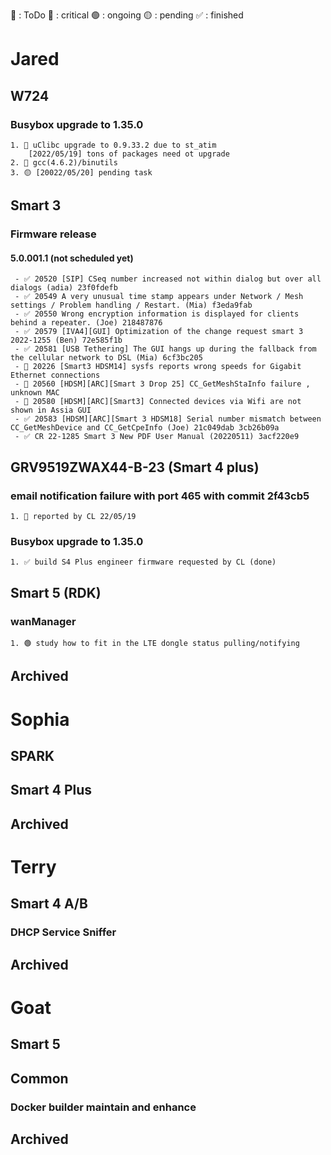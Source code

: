 📌 : ToDo
🔴 : critical
🟢 : ongoing
🟡 : pending
✅ : finished

# Jared

## W724

### Busybox upgrade to 1.35.0

	1. 🔴 uClibc upgrade to 0.9.33.2 due to st_atim
		[2022/05/19] tons of packages need ot upgrade
	2. 🔴 gcc(4.6.2)/binutils
    3. 🟡 [20022/05/20] pending task
   
## Smart 3

### Firmware release

#### 5.0.001.1 (not scheduled yet)

     - ✅ 20520 [SIP] CSeq number increased not within dialog but over all dialogs (adia) 23f0fdefb
	 - ✅ 20549 A very unusual time stamp appears under Network / Mesh settings / Problem handling / Restart. (Mia) f3eda9fab
	 - ✅ 20550 Wrong encryption information is displayed for clients behind a repeater. (Joe) 218487876
	 - ✅ 20579 [IVA4][GUI] Optimization of the change request smart 3 2022-1255 (Ben) 72e585f1b
	 - ✅ 20581 [USB Tethering] The GUI hangs up during the fallback from the cellular network to DSL (Mia) 6cf3bc205
	 - 📌 20226 [Smart3 HDSM14] sysfs reports wrong speeds for Gigabit Ethernet connections
	 - 📌 20560 [HDSM][ARC][Smart 3 Drop 25] CC_GetMeshStaInfo failure , unknown MAC
	 - 📌 20580 [HDSM][ARC][Smart3] Connected devices via Wifi are not shown in Assia GUI
	 - ✅ 20583 [HDSM][ARC][Smart 3 HDSM18] Serial number mismatch between CC_GetMeshDevice and CC_GetCpeInfo (Joe) 21c049dab 3cb26b09a
	 - ✅ CR 22-1285 Smart 3 New PDF User Manual (20220511) 3acf220e9

## GRV9519ZWAX44-B-23 (Smart 4 plus)

### email notification failure with port 465 with commit 2f43cb5

	1. 📌 reported by CL 22/05/19
	
### Busybox upgrade to 1.35.0

    1. ✅ build S4 Plus engineer firmware requested by CL (done)


## Smart 5 (RDK)

### wanManager

	1. 🟢 study how to fit in the LTE dongle status pulling/notifying


## Archived


# Sophia

## SPARK

## Smart 4 Plus

## Archived

# Terry

## Smart 4 A/B

### DHCP Service Sniffer

## Archived

# Goat

## Smart 5

## Common

### Docker builder maintain and enhance

## Archived
